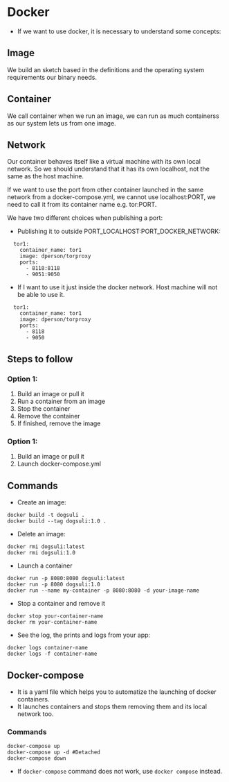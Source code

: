 # Docker
* If we want to use docker, it is necessary to understand some concepts:

## Image
We build an sketch based in the definitions and the operating system requirements our binary needs.

## Container
We call container when we run an image, we can run as much containerss as our system lets us from one image.

## Network
Our container behaves itself like a virtual machine with its own local network. So we should understand that it has its own localhost, not the same as the host machine.

If we want to use the port from other container launched in the same network from a docker-compose.yml, we cannot use localhost:PORT, we need to call it from its container name e.g. tor:PORT.

We have two different choices when publishing a port:

* Publishing  it to outside PORT_LOCALHOST:PORT_DOCKER_NETWORK:

```
  tor1:
    container_name: tor1
    image: dperson/torproxy
    ports:
      - 8118:8118
      - 9051:9050
```

* If I want to use it just inside the docker network. Host machine will not be able to use it.

```
  tor1:
    container_name: tor1
    image: dperson/torproxy
    ports:
      - 8118
      - 9050
```

## Steps to follow

### Option 1:

1. Build an image or pull it
2. Run a container from an image
3. Stop the container
4. Remove the container
5. If finished, remove the image


### Option 1:

1. Build an image or pull it
2. Launch docker-compose.yml


## Commands
* Create an image:

```
docker build -t dogsuli .
docker build --tag dogsuli:1.0 .
```

* Delete an image:

```
docker rmi dogsuli:latest
docker rmi dogsuli:1.0
```

* Launch a container

```
docker run -p 8080:8080 dogsuli:latest
docker run -p 8080 dogsuli:1.0
docker run --name my-container -p 8080:8080 -d your-image-name

```

* Stop a container and remove it

```
docker stop your-container-name
docker rm your-container-name
```
* See the log, the prints and logs from your app:

```
docker logs container-name
docker logs -f container-name
```

## Docker-compose
* It is a yaml file which helps you to automatize the launching of docker containers.
* It launches containers and stops them removing them and its local network too.

### Commands

```
docker-compose up
docker-compose up -d #Detached
docker-compose down
```

* If `docker-compose` command does not work, use `docker compose` instead.